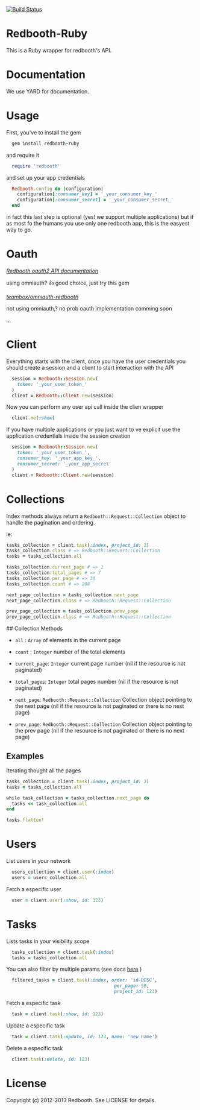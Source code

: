 [![Build Status](https://magnum.travis-ci.com/teambox/redbooth-ruby.svg?token=DytWKainUGNzXxdrekWH&branch=feature/tasks)](https://magnum.travis-ci.com/teambox/redbooth-ruby)

Redbooth-Ruby
======

This is a Ruby wrapper for redbooth's API.

Documentation
=====

We use YARD for documentation.

Usage
======

First, you've to install the gem

```Ruby
  gem install redbooth-ruby
```

and require it

```Ruby
  require 'redbooth'
```

and set up your app credentials


```Ruby
  Redbooth.config do |configuration|
    configuration[:consumer_key] = '_your_consumer_key_'
    configuration[:consumer_secret] = '_your_consumer_secret_'
  end
```

in fact this last step is optional (yes! we support multiple applications) but if as most fo the humans you use only one redbooth app, this is the easyest way to go.


Oauth
=====

*[Redbooth oauth2 API documentation](https://www.redbooth.com/developer/documentation#authentication)*

using omniauth? :+1: good choice, just try this gem

  *[teambox/omniauth-redbooth](https://github.com/teambox/omniauth-redbooth)*

not using omniauth,? no prob oauth implementation comming soon

  ...


Client
======

Everything starts with the client, once you have the user credentials you should create a session and a client to start interaction with the API

```Ruby
  session = Redbooth::Session.new(
    token: '_your_user_token_'
  )
  client = Redbooth::Client.new(session)
```

Now you can perform any user api call inside the clien wrapper

```Ruby
  client.me(:show)
```

If you have multiple applications or you just want to ve explicit use the application credentials inside the session creation

```Ruby
  session = Redbooth::Session.new(
    token: '_your_user_token_',
    consumer_key: '_your_app_key_',
    consumer_secret: '_your_app_secret'
  )
  client = Redbooth::Client.new(session)
```

Collections
======

Index methods always return a `Redbooth::Request::Collection` object to handle the pagination and ordering.

ie:
```Ruby
tasks_collection = client.task(:index, project_id: 2)
tasks_collection.class # => Redbooth::Request::Collection
tasks = tasks_collection.all

tasks_collection.current_page # => 1
tasks_collection.total_pages # => 7
tasks_collection.per_page # => 30
tasks_collection.count # => 208

next_page_collection = tasks_collection.next_page
next_page_collection.class # => Redbooth::Request::Collection

prev_page_collection = tasks_collection.prev_page
prev_page_collection.class # => Redbooth::Request::Collection
```

## Collection Methods

* `all` :  `Array` of elements in the current page

* `count` :  `Integer` number of the total elements

* `current_page`: `Integer` current page number (nil if the resource is not paginated)

* `total_pages`: `Integer` total pages number (nil if the resource is not paginated)

* `next_page`: `Redbooth::Request::Collection` Collection object pointing to the next page (nil if the resource is not paginated or there is no next page)

* `prev_page`: `Redbooth::Request::Collection` Collection object pointing to the prev page (nil if the resource is not paginated or there is no next page)

## Examples

Iterating thought all the pages

```Ruby
tasks_collection = client.task(:index, project_id: 2)
tasks = tasks_collection.all

while task_collection = tasks_collection.next_page do
  tasks << task_collection.all
end

tasks.flatten!
```

Users
=====

List users in your network

```Ruby
  users_collection = client.user(:index)
  users = users_collection.all
```

Fetch a especific user

```Ruby
  user = client.user(:show, id: 123)
```

Tasks
=====

Lists tasks in your visibility scope

```Ruby
  tasks_collection = client.task(:index)
  tasks = tasks_collection.all
```

You can also filter by multiple params (see docs [here](https://redbooth.com/api/api-docs/#page:tasks,header:tasks-task-list) )

```Ruby
  filtered_tasks = client.task(:index, order: 'id-DESC',
                                        per_page: 50,
                                        project_id: 123)
```

Fetch a especific task

```Ruby
  task = client.task(:show, id: 123)
```

Update a especific task

```Ruby
  task = client.task(:update, id: 123, name: 'new name')
```

Delete a especific task

```Ruby
  client.task(:delete, id: 123)
```

License
=====

Copyright (c) 2012-2013 Redbooth. See LICENSE for details.
